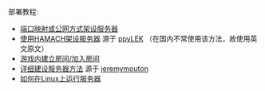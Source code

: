部署教程:

- [端口映射或公网方式架设服务器](../cn/Guides/通常部署方式-SETUP-STANDARD.md)
- [使用HAMACH架设服务器](../en/Guides/SETUP-HAMACHI.md) 源于 [ppyLEK](https://github.com/ppyLEK) （在国内不常使用该方法，故使用英文原文）
- [游戏内建立房间/加入房间](./Guides/HOSTING.md)
- [详细建设服务器方法](./Guides/Step-By-Step-Installation-Guide.md) 源于 [jeremymouton](https://github.com/jeremymouton)
- [如何在Linux上运行服务器](./Guides/Linux开服教程.md)
